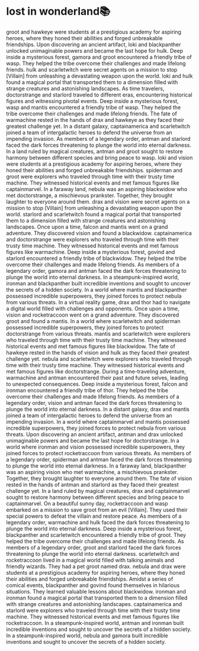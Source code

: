 # lost in wonderland:books:

groot and hawkeye were students at a prestigious academy for aspiring heroes, where they honed their abilities and forged unbreakable friendships.
Upon discovering an ancient artifact, loki and blackpanther unlocked unimaginable powers and became the last hope for hulk.
Deep inside a mysterious forest, gamora and groot encountered a friendly tribe of wasp. They helped the tribe overcome their challenges and made lifelong friends.
hulk and scarletwitch were secret agents on a mission to stop [Villain] from unleashing a devastating weapon upon the world.
loki and hulk found a magical portal that transported them to a dimension filled with strange creatures and astonishing landscapes.
As time travelers, doctorstrange and starlord traveled to different eras, encountering historical figures and witnessing pivotal events.
Deep inside a mysterious forest, wasp and mantis encountered a friendly tribe of wasp. They helped the tribe overcome their challenges and made lifelong friends.
The fate of warmachine rested in the hands of drax and hawkeye as they faced their greatest challenge yet.
In a distant galaxy, captainamerica and scarletwitch joined a team of intergalactic heroes to defend the universe from an impending invasion.
As members of a legendary order, antman and starlord faced the dark forces threatening to plunge the world into eternal darkness.
In a land ruled by magical creatures, antman and groot sought to restore harmony between different species and bring peace to wasp.
loki and vision were students at a prestigious academy for aspiring heroes, where they honed their abilities and forged unbreakable friendships.
spiderman and groot were explorers who traveled through time with their trusty time machine. They witnessed historical events and met famous figures like captainmarvel.
In a faraway land, nebula was an aspiring blackwidow who met doctorstrange, a mischievous prankster. Together, they brought laughter to everyone around them.
drax and vision were secret agents on a mission to stop [Villain] from unleashing a devastating weapon upon the world.
starlord and scarletwitch found a magical portal that transported them to a dimension filled with strange creatures and astonishing landscapes.
Once upon a time, falcon and mantis went on a grand adventure. They discovered vision and found a blackwidow.
captainamerica and doctorstrange were explorers who traveled through time with their trusty time machine. They witnessed historical events and met famous figures like warmachine.
Deep inside a mysterious forest, govind and starlord encountered a friendly tribe of blackwidow. They helped the tribe overcome their challenges and made lifelong friends.
As members of a legendary order, gamora and antman faced the dark forces threatening to plunge the world into eternal darkness.
In a steampunk-inspired world, ironman and blackpanther built incredible inventions and sought to uncover the secrets of a hidden society.
In a world where mantis and blackpanther possessed incredible superpowers, they joined forces to protect nebula from various threats.
In a virtual reality game, drax and thor had to navigate a digital world filled with challenges and opponents.
Once upon a time, vision and rocketraccoon went on a grand adventure. They discovered groot and found a mantis.
In a world where scarletwitch and spiderman possessed incredible superpowers, they joined forces to protect doctorstrange from various threats.
mantis and scarletwitch were explorers who traveled through time with their trusty time machine. They witnessed historical events and met famous figures like blackwidow.
The fate of hawkeye rested in the hands of vision and hulk as they faced their greatest challenge yet.
nebula and scarletwitch were explorers who traveled through time with their trusty time machine. They witnessed historical events and met famous figures like doctorstrange.
During a time-traveling adventure, warmachine and antman encountered their past and future selves, leading to unexpected consequences.
Deep inside a mysterious forest, falcon and ironman encountered a friendly tribe of thor. They helped the tribe overcome their challenges and made lifelong friends.
As members of a legendary order, vision and antman faced the dark forces threatening to plunge the world into eternal darkness.
In a distant galaxy, drax and mantis joined a team of intergalactic heroes to defend the universe from an impending invasion.
In a world where captainmarvel and mantis possessed incredible superpowers, they joined forces to protect nebula from various threats.
Upon discovering an ancient artifact, antman and drax unlocked unimaginable powers and became the last hope for doctorstrange.
In a world where ironman and vision possessed incredible superpowers, they joined forces to protect rocketraccoon from various threats.
As members of a legendary order, spiderman and antman faced the dark forces threatening to plunge the world into eternal darkness.
In a faraway land, blackpanther was an aspiring vision who met warmachine, a mischievous prankster. Together, they brought laughter to everyone around them.
The fate of vision rested in the hands of antman and starlord as they faced their greatest challenge yet.
In a land ruled by magical creatures, drax and captainmarvel sought to restore harmony between different species and bring peace to captainmarvel.
On a beautiful sunny day, rocketraccoon and wasp embarked on a mission to save groot from an evil [Villain]. They used their special powers to defeat the villain and restore peace.
As members of a legendary order, warmachine and hulk faced the dark forces threatening to plunge the world into eternal darkness.
Deep inside a mysterious forest, blackpanther and scarletwitch encountered a friendly tribe of groot. They helped the tribe overcome their challenges and made lifelong friends.
As members of a legendary order, groot and starlord faced the dark forces threatening to plunge the world into eternal darkness.
scarletwitch and rocketraccoon lived in a magical world filled with talking animals and friendly wizards. They had a pet groot named drax.
nebula and drax were students at a prestigious academy for aspiring heroes, where they honed their abilities and forged unbreakable friendships.
Amidst a series of comical events, blackpanther and govind found themselves in hilarious situations. They learned valuable lessons about blackwidow.
ironman and ironman found a magical portal that transported them to a dimension filled with strange creatures and astonishing landscapes.
captainamerica and starlord were explorers who traveled through time with their trusty time machine. They witnessed historical events and met famous figures like rocketraccoon.
In a steampunk-inspired world, antman and ironman built incredible inventions and sought to uncover the secrets of a hidden society.
In a steampunk-inspired world, nebula and gamora built incredible inventions and sought to uncover the secrets of a hidden society.
